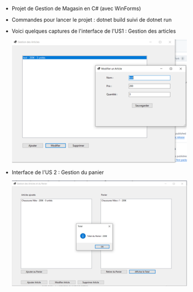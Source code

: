 - Projet de Gestion de Magasin en C# (avec WinForms)
- Commandes pour lancer le projet : dotnet build suivi de dotnet run
- Voici quelques captures de l'interface de l'US1 : Gestion des articles
     
     ![alt text](image.png)

- Interface de l'US 2 : Gestion du panier

     ![alt text](image-1.png)

